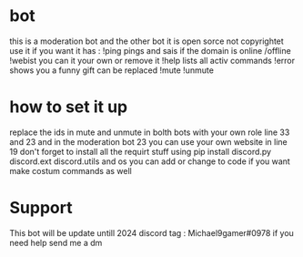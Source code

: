 # bot
this is a moderation bot and the other bot it is open sorce not copyrightet use it if you want
it has :
!ping <domain> pings and sais if the domain is online /offline
!webist you can it your own or remove it
!help lists all activ commands
!error shows you a funny gift can be replaced
!mute <user tag>
!unmute <usertag>
# how to set it up
replace the ids in mute and unmute in bolth bots with your own role line 33 and 23 and in the moderation bot 23 
you can use your own website in line 19 
don't forget to install all the requirt stuff using pip install discord.py discord.ext discord.utils and os you can add or change to code if you want 
make costum commands as well 

# Support
This bot will be update untill 2024
discord tag : Michael9gamer#0978
if you need help send me a dm 
